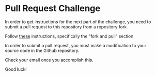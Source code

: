 # Pull Request Challenge

In order to get instructions for the next part of the challenge, you need to submit a pull request to this repository from a repository fork.

Follow [these](https://help.github.com/articles/using-pull-requests) instructions, specifically the "fork and pull" section.

In order to submit a pull request, you must make a modification to your source code in the Github repository.

Check your email once you accomplish this.

Good luck!
